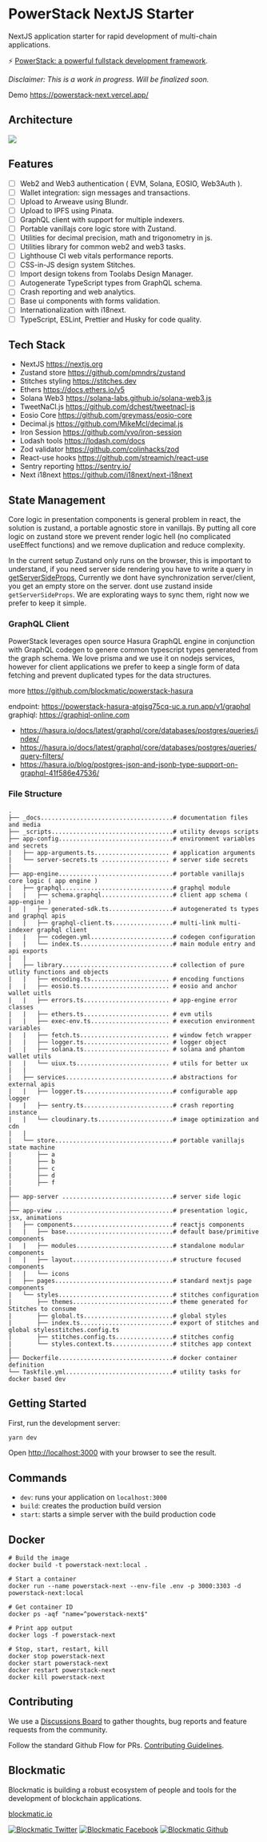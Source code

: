 # PowerStack NextJS Starter

NextJS application starter for rapid development of multi-chain applications.

⚡️ [PowerStack: a powerful fullstack development framework](https://powerstack.xyz).

_Disclaimer: This is a work in progress. Will be finalized soon._

Demo https://powerstack-next.vercel.app/

## Architecture

![](./_docs/mvvm-architecture.png)

## Features

- [ ] Web2 and Web3 authentication ( EVM, Solana, EOSIO, Web3Auth ).
- [ ] Wallet integration: sign messages and transactions.
- [ ] Upload to Arweave using Blundr.
- [ ] Upload to IPFS using Pinata.
- [ ] GraphQL client with support for multiple indexers.
- [ ] Portable vanillajs core logic store with Zustand.
- [ ] Utilities for decimal precision, math and trigonometry in js.
- [ ] Utilities library for common web2 and web3 tasks.
- [ ] Lighthouse CI web vitals performance reports.
- [ ] CSS-in-JS design system Stitches.
- [ ] Import design tokens from Toolabs Design Manager.
- [ ] Autogenerate TypeScript types from GraphQL schema.
- [ ] Crash reporting and web analytics.
- [ ] Base ui components with forms validation.
- [ ] Internationalization with i18next.
- [ ] TypeScript, ESLint, Prettier and Husky for code quality.

## Tech Stack

- NextJS https://nextjs.org
- Zustand store https://github.com/pmndrs/zustand
- Stitches styling https://stitches.dev
- Ethers https://docs.ethers.io/v5
- Solana Web3 https://solana-labs.github.io/solana-web3.js
- TweetNaCl.js https://github.com/dchest/tweetnacl-js
- Eosio Core https://github.com/greymass/eosio-core
- Decimal.js https://github.com/MikeMcl/decimal.js
- Iron Session https://github.com/vvo/iron-session
- Lodash tools https://lodash.com/docs
- Zod validator https://github.com/colinhacks/zod
- React-use hooks https://github.com/streamich/react-use
- Sentry reporting https://sentry.io/
- Next i18next https://github.com/i18next/next-i18next

## State Management

Core logic in presentation components is general problem in react, the solution is zustand, a portable agnostic store in vanillajs.
By putting all core logic on zustand store we prevent render logic hell (no complicated useEffect functions) and we remove duplication and reduce complexity.

In the current setup Zustand only runs on the browser, this is important to understand, if you need server side rendering you have to write a query in [getServerSideProps](https://nextjs.org/docs/basic-features/data-fetching/get-server-side-props), Currently we dont have synchronization server/client, you get an empty store on the server. dont use zustand inside `getServerSideProps`. We are explorating ways to sync them, right now we prefer to keep it simple.

### GraphQL Client

PowerStack leverages open source Hasura GraphQL engine in conjunction with GraphQL codegen to genere common typescript types generated from the graph schema. We love prisma and we use it on nodejs services, however for client applications we prefer to keep a single form of data fetching and prevent duplicated types for the data structures.

more https://github.com/blockmatic/powerstack-hasura

endpoint: https://powerstack-hasura-atgjsg75cq-uc.a.run.app/v1/graphql  
graphiql: https://graphiql-online.com

- https://hasura.io/docs/latest/graphql/core/databases/postgres/queries/index/
- https://hasura.io/docs/latest/graphql/core/databases/postgres/queries/query-filters/
- https://hasura.io/blog/postgres-json-and-jsonb-type-support-on-graphql-41f586e47536/

### File Structure

```
.
├── _docs.....................................# documentation files and media
├── _scripts..................................# utility devops scripts
├── app-config................................# environment variables and secrets
|   ├── app-arguments.ts..................... # application arguments
|   └── server-secrets.ts ................... # server side secrets
|
├── app-engine................................# portable vanillajs core logic ( app engine )
|   ├── graphql...............................# graphql module
|   |   ├── schema.graphql....................# client app schema ( app-engine )
|   |   ├── generated-sdk.ts..................# autogenerated ts types and graphql apis
|   |   ├── graphql-client.ts.................# multi-link multi-indexer graphql client
|   |   ├── codegen.yml.......................# codegen configuration
|   |   └── index.ts..........................# main module entry and api exports
|   |
|   ├── library...............................# collection of pure utlity functions and objects
|   |   ├── encoding.ts...................... # encoding functions
|   |   ├── eosio.ts......................... # eosio and anchor wallet uitls
|   |   ├── errors.ts........................ # app-engine error classes
|   |   ├── ethers.ts........................ # evm utils
|   |   ├── exec-env.ts...................... # execution environment variables
|   |   ├── fetch.ts......................... # window fetch wrapper
|   |   ├── logger.ts........................ # logger object
|   |   ├── solana.ts........................ # solana and phantom wallet utils
|   |   └── uiux.ts.......................... # utils for better ux
|   |
|   ├── services..............................# abstractions for external apis
|   |   ├── logger.ts.........................# configurable app logger
|   |   ├── sentry.ts.........................# crash reporting instance
|   |   └── cloudinary.ts.....................# image optimization and cdn
|   |
|   └── store.................................# portable vanillajs state machine
|       ├── a
|       ├── b
|       ├── c
|       ├── d
|       ├── f
|
├── app-server ...............................# server side logic
|
├── app-view .................................# presentation logic, jsx, animations
|   ├── components............................# reactjs components
|   |   ├── base..............................# default base/primitive components
|   |   ├── modules...........................# standalone modular components
|   |   ├── layout............................# structure focused components
|   |   └── icons
|   ├── pages.................................# standard nextjs page components
|   └── styles................................# stitches configuration
|       ├── themes............................# theme generated for Stitches to consume
|       ├── global.ts.........................# global styles
|       ├── index.ts..........................# export of stitches and global stylesstitches.config.ts
|       ├── stitches.config.ts................# stitches config
|       └── styles.context.ts.................# stitches app context
|
├── Dockerfile................................# docker container definition
└── Taskfile.yml..............................# utility tasks for docker based dev
```

## Getting Started

First, run the development server:

```bash
yarn dev
```

Open [http://localhost:3000](http://localhost:3000) with your browser to see the result.

## Commands

- `dev`: runs your application on `localhost:3000`
- `build`: creates the production build version
- `start`: starts a simple server with the build production code

## Docker

```
# Build the image
docker build -t powerstack-next:local .

# Start a container
docker run --name powerstack-next --env-file .env -p 3000:3303 -d powerstack-next:local

# Get container ID
docker ps -aqf "name=^powerstack-next$"

# Print app output
docker logs -f powerstack-next

# Stop, start, restart, kill
docker stop powerstack-next
docker start powerstack-next
docker restart powerstack-next
docker kill powerstack-next
```

## Contributing

We use a [Discussions Board](https://github.com/blockmatic/powerstack-docs/discussions/1) to gather thoughts, bug reports and feature requests from the community.

Follow the standard Github Flow for PRs. [Contributing Guidelines](https://docs.powerstack.xyz/powerstack/other-resources/contributing-guidelines).

## Blockmatic

Blockmatic is building a robust ecosystem of people and tools for the development of blockchain applications.

[blockmatic.io](https://blockmatic.io)

<!-- Please don't remove this: Grab your social icons from https://github.com/carlsednaoui/gitsocial -->

<!-- display the social media buttons in your README -->

[![Blockmatic Twitter][1.1]][1]
[![Blockmatic Facebook][2.1]][2]
[![Blockmatic Github][3.1]][3]

<!-- links to social media icons -->
<!-- no need to change these -->

<!-- icons with padding -->

[1.1]: http://i.imgur.com/tXSoThF.png 'twitter icon with padding'
[2.1]: http://i.imgur.com/P3YfQoD.png 'facebook icon with padding'
[3.1]: http://i.imgur.com/0o48UoR.png 'github icon with padding'

<!-- icons without padding -->

[1.2]: http://i.imgur.com/wWzX9uB.png 'twitter icon without padding'
[2.2]: http://i.imgur.com/fep1WsG.png 'facebook icon without padding'
[3.2]: http://i.imgur.com/9I6NRUm.png 'github icon without padding'

<!-- links to your social media accounts -->
<!-- update these accordingly -->

[1]: http://www.twitter.com/blockmatic_io
[2]: http://fb.me/blockmatic.io
[3]: http://www.github.com/blockmatic

<!-- Please don't remove this: Grab your social icons from https://github.com/carlsednaoui/gitsocial -->
